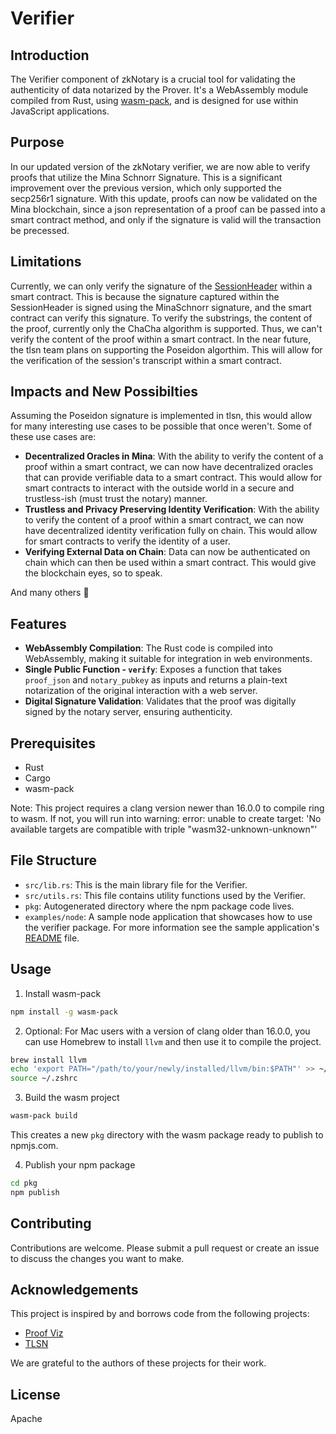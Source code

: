 # Verifier

## Introduction

The Verifier component of zkNotary is a crucial tool for validating the authenticity of data notarized by the Prover. It's a WebAssembly module compiled from Rust, using [wasm-pack](https://rustwasm.github.io/docs/wasm-pack/introduction.html), and is designed for use within JavaScript applications.

## Purpose
In our updated version of the zkNotary verifier, we are now able to verify proofs that utilize the Mina Schnorr Signature. This is a significant improvement over the previous version, which only supported the secp256r1 signature. With this update, proofs can now be validated on the Mina blockchain, since a json representation of a proof can be passed into a smart contract method, and only if the signature is valid will the transaction be precessed. 

## Limitations
Currently, we can only verify the signature of the [SessionHeader](#) within a smart contract. This is because the signature captured within the SessionHeader is signed using the MinaSchnorr signature, and the smart contract can verify this signature. To verify the substrings, the content of the proof, currently only the ChaCha algorithm is supported. Thus, we can't verify the content of the proof within a smart contract. In the near future, the tlsn team plans on supporting the Poseidon algorthim. This will allow for the verification of the session's transcript within a smart contract.

## Impacts and New Possibilties
Assuming the Poseidon signature is implemented in tlsn, this would allow for many interesting use cases to be possible that once weren't. Some of these use cases are:
  - **Decentralized Oracles in Mina**: With the ability to verify the content of a proof within a smart contract, we can now have decentralized oracles that can provide verifiable data to a smart contract. This would allow for smart contracts to interact with the outside world in a secure and trustless-ish (must trust the notary) manner.
  - **Trustless and Privacy Preserving Identity Verification**: With the ability to verify the content of a proof within a smart contract, we can now have decentralized identity verification fully on chain. This would allow for smart contracts to verify the identity of a user.
  - **Verifying External Data on Chain**: Data can now be authenticated on chain which can then be used within a smart contract. This would give the blockchain eyes, so to speak.

And many others 🎉

## Features

- **WebAssembly Compilation**: The Rust code is compiled into WebAssembly, making it suitable for integration in web environments.
- **Single Public Function - `verify`**: Exposes a function that takes `proof_json` and `notary_pubkey` as inputs and returns a plain-text notarization of the original interaction with a web server.
- **Digital Signature Validation**: Validates that the proof was digitally signed by the notary server, ensuring authenticity.

## Prerequisites

- Rust
- Cargo
- wasm-pack

Note: This project requires a clang version newer than 16.0.0 to compile ring to wasm. If not, you will run into warning: error: unable to create target: 'No available targets are compatible with triple "wasm32-unknown-unknown"'

## File Structure

- `src/lib.rs`: This is the main library file for the Verifier.
- `src/utils.rs`: This file contains utility functions used by the Verifier.
- `pkg`: Autogenerated directory where the npm package code lives.
- `examples/node`: A sample node application that showcases how to use the verifier package. For more information see the sample application's [README](./examples/node/README.md) file.

## Usage

1. Install wasm-pack

```sh
npm install -g wasm-pack
```

2. Optional: For Mac users with a version of clang older than 16.0.0, you can use Homebrew to install `llvm` and then use it to compile the project.

```sh
brew install llvm
echo 'export PATH="/path/to/your/newly/installed/llvm/bin:$PATH"' >> ~/.zshrc
source ~/.zshrc
```

3. Build the wasm project

```sh
wasm-pack build
```

This creates a new `pkg` directory with the wasm package ready to publish to npmjs.com.

4. Publish your npm package

```sh
cd pkg
npm publish
```

## Contributing

Contributions are welcome. Please submit a pull request or create an issue to discuss the changes you want to make.

## Acknowledgements

This project is inspired by and borrows code from the following projects:

- [Proof Viz](https://github.com/tlsnotary/proof_viz)
- [TLSN](https://github.com/tlsnotary/tlsn)

We are grateful to the authors of these projects for their work.

## License

Apache
